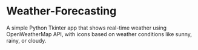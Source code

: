 # Weather-Forecasting
A simple Python Tkinter app that shows real-time weather using OpenWeatherMap API, with icons based on weather conditions like sunny, rainy, or cloudy.
